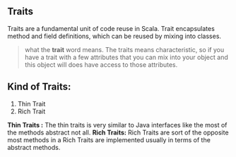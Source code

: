 ## Traits
Traits are a fundamental unit of code reuse in Scala. Trait encapsulates method and field definitions, which can be reused by mixing into classes.


> what the **trait** word means. The traits means characteristic, so if
> you have a trait with a few attributes that you can mix into your
> object and this object will does have access to those attributes.

## Kind of Traits:

 1. Thin Trait
 2. Rich Trait
 
 **Thin Traits :** The thin traits is very similar to Java interfaces like the most of the methods abstract not all.
 **Rich Traits:** Rich Traits are sort of the opposite most methods in a Rich Traits are implemented usually in terms of the abstract methods.

<!--stackedit_data:
eyJoaXN0b3J5IjpbLTE0NTM2ODA2OSwxMzQyMjcyNTgxLDE0ND
Y0MzI2NTUsMTI5NjUyMDA4NiwtMjA4ODc0NjYxMiwtMTg3NjA3
NDY2MCwtMTU1OTU4NzYwNyw3MzgwOTA2MzAsLTExNTA0MTIxMT
YsOTA3MTI3NjczLC0yMDg4NzQ2NjEyLDIwMzk2MzU2MiwtNzEw
NTI4NzAsLTE3NDYyNTgzMTMsLTEwMzQzNTY1MTcsMTQyODk5Nz
cyOCwtNjU0MjExNjEwLDY0NTExOTg4MywtODU5NTQ0NDE5LDk2
NTYzNzQ3M119
-->